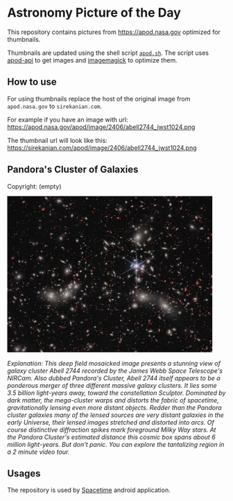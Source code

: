 # Astronomy Picture of the Day

This repository contains pictures from https://apod.nasa.gov optimized for thumbnails.

Thumbnails are updated using the shell script [`apod.sh`](apod.sh). The script
uses [apod-api](https://github.com/nasa/apod-api) to get images and [imagemagick](https://imagemagick.org) to
optimize them.

## How to use

For using thumbnails replace the host of the original image from `apod.nasa.gov` to `sirekanian.com`.

For example if you have an image with url:<br>
https://apod.nasa.gov/apod/image/2406/abell2744_jwst1024.png

The thumbnail url will look like this:<br>
https://sirekanian.com/apod/image/2406/abell2744_jwst1024.png

## Pandora's Cluster of Galaxies

Copyright: (empty)

[![the picture of the day][1]][2]

_Explanation: This deep field mosaicked image presents a stunning view of galaxy cluster Abell 2744 recorded by the James Webb Space Telescope's NIRCam. Also dubbed Pandora's Cluster, Abell 2744 itself appears to be a ponderous merger of three different massive galaxy clusters. It lies some 3.5 billion light-years away, toward the constellation Sculptor. Dominated by dark matter, the mega-cluster warps and distorts the fabric of spacetime, gravitationally lensing even more distant objects. Redder than the Pandora cluster galaxies many of the lensed sources are very distant galaxies in the early Universe, their lensed images stretched and distorted into arcs. Of course distinctive diffraction spikes mark foreground Milky Way stars. At the Pandora Cluster's estimated distance this cosmic box spans about 6 million light-years. But don't panic. You can explore the tantalizing region in a 2 minute video tour._

## Usages

The repository is used by [Spacetime][3] android application.

[1]: image/2406/abell2744_jwst1024.png

[2]: https://apod.nasa.gov/apod/image/2406/abell2744_jwst1024.png

[3]: https://github.com/sirekanian/spacetime
